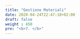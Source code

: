 ```yaml
---
title: "Gestione Materiali"
date: 2020-04-24T22:47:10+02:00
draft: false
weight : 450
pre: "<b>7. </b>"
---
```



